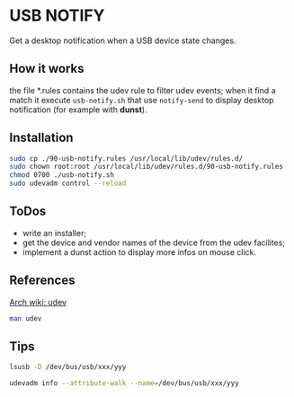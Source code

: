# USB NOTIFY

Get a desktop notification when a USB device state changes.

## How it works

the file *.rules contains the udev rule to filter udev events; when it find a match it execute `usb-notify.sh` that use `notify-send` to display desktop notification (for example with **dunst**).

## Installation 

```sh
sudo cp ./90-usb-notify.rules /usr/local/lib/udev/rules.d/
sudo chown root:root /usr/local/lib/udev/rules.d/90-usb-notify.rules 
chmod 0700 ./usb-notify.sh
sudo udevadm control --reload
```

## ToDos

* write an installer;
* get the device and vendor names of the device from the udev facilites;
* implement a dunst action to display more infos on mouse click.

## References

[Arch wiki: udev](https://wiki.archlinux.org/title/Udev#Triggering_desktop_notifications_from_a_udev_rule)

```sh
man udev
```

## Tips

```sh
lsusb -D /dev/bus/usb/xxx/yyy

udevadm info --attribute-walk --name=/dev/bus/usb/xxx/yyy
```
